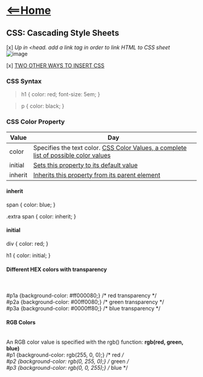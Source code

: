 # [<==Home](README.md)

## CSS: Cascading Style Sheets ##

[x] *Up in <head. </head> add a link tag in order to link HTML to CSS sheet* <br/>
![image](https://user-images.githubusercontent.com/89883742/133905208-b52d7ba0-aea7-4c25-b578-2b2e73715736.png)

[x] [TWO OTHER WAYS TO INSERT CSS](https://www.w3schools.com/css/css_howto.asp)

### CSS Syntax ###
>h1 {
>    color: red;
>    font-size: 5em;
>}

>p {
>    color: black;
>}

### CSS Color Property ###
Value | Day
------------ | -------------
color| Specifies the text color. [CSS Color Values, a complete list of possible color values](https://www.w3schools.com/cssref/css_colors_legal.asp)
initial| [Sets this property to its default value](https://www.w3schools.com/cssref/css_initial.asp)
inherit| [Inherits this property from its parent element](https://www.w3schools.com/cssref/css_inherit.asp)


#### inherit ####
span {
  color: blue;
}

.extra span {
  color: inherit;
}

#### initial ####
div {
  color: red;
}

h1 {
  color: initial;
}

#### Different HEX colors with transparency ####
<br/>
 <br/>#p1a {background-color: #ff000080;}   /* red transparency */
 <br/>#p2a {background-color: #00ff0080;}   /* green transparency */
 <br/>#p3a {background-color: #0000ff80;}   /* blue transparency */

#### RGB Colors ####
 <br/> An RGB color value is specified with the rgb() function: **rgb(red, green, blue)**
 <br/>#p1 {background-color: rgb(255, 0, 0);}   /* red */
 <br/>#p2 {background-color: rgb(0, 255, 0);}   /* green */
 <br/>#p3 {background-color: rgb(0, 0, 255);}   /* blue */
